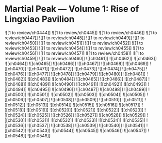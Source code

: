 # Martial Peak — Volume 1: Rise of Lingxiao Pavilion
![[1 to review/ch0444]]
![[1 to review/ch0445]]
![[1 to review/ch0446]]
![[1 to review/ch0447]]
![[1 to review/ch0448]]
![[1 to review/ch0449]]
![[1 to review/ch0450]]
![[1 to review/ch0451]]
![[1 to review/ch0452]]
![[1 to review/ch0453]]
![[1 to review/ch0454]]
![[1 to review/ch0455]]
![[1 to review/ch0456]]
![[1 to review/ch0457]]
![[1 to review/ch0458]]
![[1 to review/ch0459]]
![[1 to review/ch0460]]
![[ch0461]]
![[ch0462]]
![[ch0463]]
![[ch0464]]
![[ch0465]]
![[ch0466]]
![[ch0467]]
![[ch0468]]
![[ch0469]]
![[ch0470]]
![[ch0471]]
![[ch0472]]
![[ch0473]]
![[ch0474]]
![[ch0475]]
![[ch0476]]
![[ch0477]]
![[ch0478]]
![[ch0479]]
![[ch0480]]
![[ch0481]]
![[ch0482]]
![[ch0483]]
![[ch0484]]
![[ch0485]]
![[ch0486]]
![[ch0487]]
![[ch0488]]
![[ch0489]]
![[ch0490]]
![[ch0491]]
![[ch0492]]
![[ch0493]]
![[ch0494]]
![[ch0495]]
![[ch0496]]
![[ch0497]]
![[ch0498]]
![[ch0499]]
![[ch0500]]
![[ch0501]]
![[ch0502]]
![[ch0503]]
![[ch0504]]
![[ch0505]]
![[ch0506]]
![[ch0507]]
![[ch0508]]
![[ch0509]]
![[ch0510]]
![[ch0511]]
![[ch0512]]
![[ch0513]]
![[ch0514]]
![[ch0515]]
![[ch0516]]
![[ch0517]]
![[ch0518]]
![[ch0519]]
![[ch0520]]
![[ch0521]]
![[ch0522]]
![[ch0523]]
![[ch0524]]
![[ch0525]]
![[ch0526]]
![[ch0527]]
![[ch0528]]
![[ch0529]]
![[ch0530]]
![[ch0531]]
![[ch0532]]
![[ch0533]]
![[ch0534]]
![[ch0535]]
![[ch0536]]
![[ch0537]]
![[ch0538]]
![[ch0539]]
![[ch0540]]
![[ch0541]]
![[ch0542]]
![[ch0543]]
![[ch0544]]
![[ch0545]]
![[ch0546]]
![[ch0547]]
![[ch0548]]
![[ch0549]]
